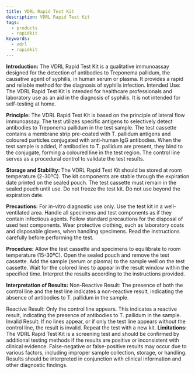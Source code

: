 ```yaml
---
title: VDRL Rapid Test Kit
description: VDRL Rapid Test Kit
tags:
  - products
  - rapidkit
keywords:
  - vdrl
  - rapidkit
---
```


**Introduction:**
The VDRL Rapid Test Kit is a qualitative immunoassay designed for the detection of antibodies to Treponema pallidum, the causative agent of syphilis, in human serum or plasma. It provides a rapid and reliable method for the diagnosis of syphilis infection.
Intended Use: The VDRL Rapid Test Kit is intended for healthcare professionals and laboratory use as an aid in the diagnosis of syphilis. It is not intended for self-testing at home.

**Principle:**
The VDRL Rapid Test Kit is based on the principle of lateral flow immunoassay. The test utilizes specific antigens to selectively detect antibodies to Treponema pallidum in the test sample. The test cassette contains a membrane strip pre-coated with T. pallidum antigens and coloured particles conjugated with anti-human IgG antibodies. When the test sample is added, if antibodies to T. pallidum are present, they bind to the conjugate, forming a coloured line in the test region. The control line serves as a procedural control to validate the test results.

**Storage and Stability:**
The VDRL Rapid Test Kit should be stored at room temperature (2-30ºC).
The kit components are stable through the expiration date printed on the sealed pouch.
The test cassette must remain in the sealed pouch until use.
Do not freeze the test kit.
Do not use beyond the expiration date.

**Precautions:**
For in-vitro diagnostic use only.
Use the test kit in a well-ventilated area.
Handle all specimens and test components as if they contain infectious agents.
Follow standard precautions for the disposal of used test components.
Wear protective clothing, such as laboratory coats and disposable gloves, when handling specimens.
Read the instructions carefully before performing the test.

**Procedure:**
Allow the test cassette and specimens to equilibrate to room temperature (15-30ºC).
Open the sealed pouch and remove the test cassette.
Add the sample (serum or plasma) to the sample well on the test cassette.
Wait for the colored lines to appear in the result window within the specified time.
Interpret the results according to the instructions provided.

**Interpretation of Results:**
Non-Reactive Result: The presence of both the control line and the test line indicates a non-reactive result, indicating the absence of antibodies to T. pallidum in the sample.

Reactive Result: Only the control line appears. This indicates a reactive result, indicating the presence of antibodies to T. pallidum in the sample.
Invalid Result: If no lines appear, or if only the test line appears without the control line, the result is invalid. Repeat the test with a new kit.
**Limitations:**
The VDRL Rapid Test Kit is a screening test and should be confirmed by additional testing methods if the results are positive or inconsistent with clinical evidence.
False-negative or false-positive results may occur due to various factors, including improper sample collection, storage, or handling.
Results should be interpreted in conjunction with clinical information and other diagnostic findings.
